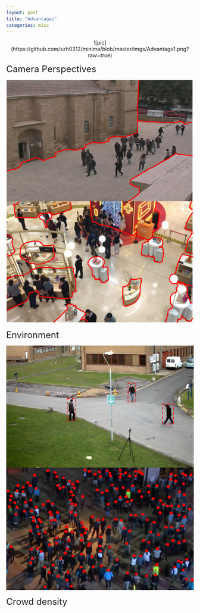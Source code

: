 ```yaml
---
layout: post
title: "Advantages"
categories: misc
---
```

<p align="center">
![pic](https://github.com/xzh0312/minima/blob/master/imgs/Advantage1.png?raw=true)
</p>

<span style="font-size: 24px;">Camera Perspectives</span>

![pic](https://github.com/xzh0312/minima/blob/master/imgs/Advantage2.png?raw=true)

<span style="font-size: 24px;">Environment</span>

![pic](https://github.com/xzh0312/minima/blob/master/imgs/Advantage3.png?raw=true)

<span style="font-size: 24px;">Crowd density</span>



